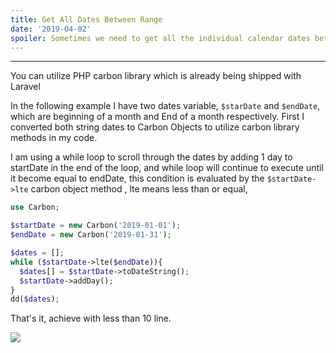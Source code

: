 ```yaml
---
title: Get All Dates Between Range
date: '2019-04-02'
spoiler: Sometimes we need to get all the individual calendar dates between two calendar date range in our code, but how ?
---
```


---

You can utilize PHP carbon library which is already being shipped with Laravel

In the following example I have two dates variable, `$starDate` and `$endDate`, which are beginning of a month and End of a month respectively. First I converted both string dates to Carbon Objects to utilize carbon library methods in my code.

I am using a while loop to scroll through the dates by adding 1 day to startDate in the end of the loop, and while loop will continue to execute until it become equal to endDate, this condition is evaluated by the `$startDate->lte` carbon object method , lte means less than or equal, 

```php
use Carbon;

$startDate = new Carbon('2019-01-01');
$endDate = new Carbon('2019-01-31');

$dates = [];
while ($startDate->lte($endDate)){
  $dates[] = $startDate->toDateString();
  $startDate->addDay();
}
dd($dates);
```

That's it, achieve with less than 10 line.

![](https://media.giphy.com/media/ylyUQlf4VUVF9odXKU/giphy.gif)
